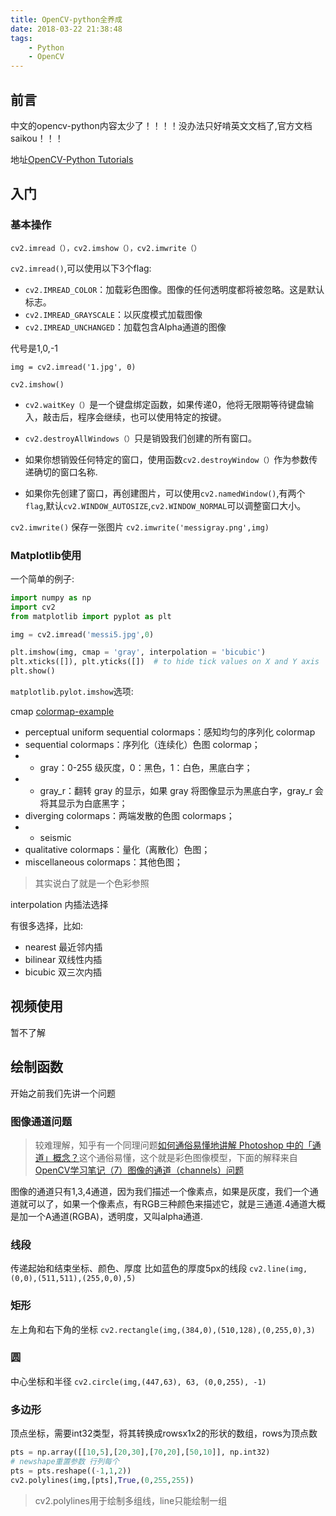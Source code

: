 ```yaml
---
title: OpenCV-python全养成
date: 2018-03-22 21:38:48
tags:
    - Python
    - OpenCV
---
```

## 前言

中文的opencv-python内容太少了！！！！没办法只好啃英文文档了,官方文档saikou！！！

地址[OpenCV-Python Tutorials](https://docs.opencv.org/3.0-beta/doc/py_tutorials/py_tutorials.html)

<!--more-->

## 入门

### 基本操作

`cv2.imread（），cv2.imshow（），cv2.imwrite（）`

`cv2.imread()`,可以使用以下3个flag:

* `cv2.IMREAD_COLOR`：加载彩色图像。图像的任何透明度都将被忽略。这是默认标志。
* `cv2.IMREAD_GRAYSCALE`：以灰度模式加载图像
* `cv2.IMREAD_UNCHANGED`：加载包含Alpha通道的图像

代号是1,0,-1

`img = cv2.imread('1.jpg', 0)`

`cv2.imshow()`

* `cv2.waitKey（）`是一个键盘绑定函数，如果传递0，他将无限期等待键盘输入，敲击后，程序会继续，也可以使用特定的按键。

* `cv2.destroyAllWindows（）`只是销毁我们创建的所有窗口。
* 如果你想销毁任何特定的窗口，使用函数`cv2.destroyWindow（）`作为参数传递确切的窗口名称.
* 如果你先创建了窗口，再创建图片，可以使用`cv2.namedWindow()`,有两个`flag`,默认`cv2.WINDOW_AUTOSIZE`,`cv2.WINDOW_NORMAL`可以调整窗口大小。

`cv2.imwrite()` 保存一张图片 `cv2.imwrite('messigray.png',img)`

### Matplotlib使用

一个简单的例子:

```python
import numpy as np
import cv2
from matplotlib import pyplot as plt

img = cv2.imread('messi5.jpg',0)

plt.imshow(img, cmap = 'gray', interpolation = 'bicubic')
plt.xticks([]), plt.yticks([])  # to hide tick values on X and Y axis
plt.show()

```

`matplotlib.pylot.imshow`选项:

cmap [colormap-example](https://matplotlib.org/gallery/color/colormap_reference.html#sphx-glr-gallery-color-colormap-reference-py)

* perceptual uniform sequential colormaps：感知均匀的序列化 colormap
* sequential colormaps：序列化（连续化）色图 colormap； 
* * gray：0-255 级灰度，0：黑色，1：白色，黑底白字；
* * gray_r：翻转 gray 的显示，如果 gray 将图像显示为黑底白字，gray_r 会将其显示为白底黑字；
* diverging colormaps：两端发散的色图 colormaps； 
* * seismic
* qualitative colormaps：量化（离散化）色图；
* miscellaneous colormaps：其他色图；

> 其实说白了就是一个色彩参照

interpolation 内插法选择

有很多选择，比如:

* nearest 最近邻内插
* bilinear 双线性内插
* bicubic 双三次内插

## 视频使用

暂不了解

## 绘制函数

开始之前我们先讲一个问题

### 图像通道问题

> 较难理解，知乎有一个同理问题[如何通俗易懂地讲解 Photoshop 中的「通道」概念？](https://www.zhihu.com/question/21849710)这个通俗易懂，这个就是彩色图像模型，下面的解释来自[OpenCV学习笔记（7）图像的通道（channels）问题](https://blog.csdn.net/chenyusiyuan/article/details/4662783)

图像的通道只有1,3,4通道，因为我们描述一个像素点，如果是灰度，我们一个通道就可以了，如果一个像素点，有RGB三种颜色来描述它，就是三通道.4通道大概是加一个A通道(RGBA)，透明度，又叫alpha通道.

### 线段

传递起始和结束坐标、颜色、厚度
比如蓝色的厚度5px的线段
`cv2.line(img,(0,0),(511,511),(255,0,0),5)`

### 矩形

左上角和右下角的坐标
`cv2.rectangle(img,(384,0),(510,128),(0,255,0),3)`

### 圆

中心坐标和半径
`cv2.circle(img,(447,63), 63, (0,0,255), -1)`

### 多边形

顶点坐标，需要int32类型，将其转换成rowsx1x2的形状的数组，rows为顶点数

```python
pts = np.array([[10,5],[20,30],[70,20],[50,10]], np.int32)
# newshape重置参数 行列每个
pts = pts.reshape((-1,1,2))
cv2.polylines(img,[pts],True,(0,255,255))
```

> cv2.polylines用于绘制多组线，line只能绘制一组

